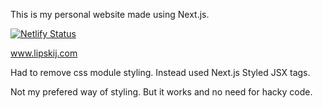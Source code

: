 This is my personal website made using Next.js.

[![Netlify Status](https://api.netlify.com/api/v1/badges/9cc7af81-8dd1-4b60-ba53-c2301fa660d9/deploy-status)](https://app.netlify.com/sites/lipskij-site/deploys)

www.lipskij.com

Had to remove css module styling.
Instead used Next.js Styled JSX tags.

Not my prefered way of styling. But it works and no need for hacky code.